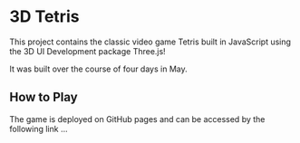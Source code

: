 # 3D Tetris
This project contains the classic video game Tetris built in JavaScript using the 3D UI Development package Three.js!

It was built over the course of four days in May.

## How to Play
The game is deployed on GitHub pages and can be accessed by the following link ...

